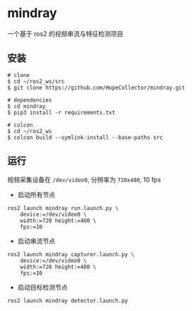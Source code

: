 # mindray

一个基于 ros2 的视频串流与特征检测项目

## 安装

```shell
# clone
$ cd ~/ros2_ws/src
$ git clone https://github.com/HopeCollector/mindray.git

# dependencies
$ cd mindray
$ pip3 install -r requirements.txt

# colcon
$ cd ~/ros2_ws
$ colcon build --symlink-install --base-paths src
```

## 运行

视频采集设备在 `/dev/video0`, 分辨率为 `720x480`, 10 fps 

- 启动所有节点
```shell
ros2 launch mindray run.launch.py \
    device:=/dev/video0 \
    width:=720 height:=480 \
    fps:=10
```

- 启动串流节点
```shell
ros2 launch mindray capturer.launch.py \
    device:=/dev/video0 \
    width:=720 height:=480 \
    fps:=10
```

- 启动目标检测节点
```shell
ros2 launch mindray detector.launch.py
```
